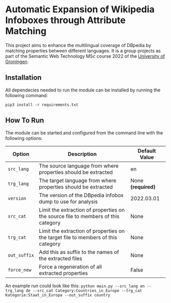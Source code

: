 # Automatic Expansion of Wikipedia Infoboxes through Attribute Matching

This project aims to enhance the multilingual coverage of DBpedia by matching properties between different languages. It is a group projects as part of the Semantic Web Technology MSc course 2022 of the [University of Groningen](https://www.rug.nl/).

## Installation

All dependecies needed to run the module can be installed by running the following command:

```
pip3 install -r requirements.txt
```

## How To Run

The module can be started and configured from the command line with the following options:

|Option|Description|Default Value|
|------|-----------|-------------|
|`src_lang`|The source language from where properties should be extracted|en|
|`trg_lang`|The target language from where properties should be extracted| None **(required)** |
|`version`|The version of the DBpedia infobox dump to use for analysis|2022.03.01|
|`src_cat`|Limit the extraction of properties on the source file to members of this category|None|
|`trg_cat`|Limit the extraction of properties on the target file to members of this category|None|
|`out_suffix`|Add this as suffix to the names of the extracted files|None|
|`force_new`|Force a regeneration of all extracted properties|False|

An example run could look like this: `python main.py --src_lang en --trg_lang de --src_cat Category:Countries_in_Europe --trg_cat Kategorie:Staat_in_Europa --out_suffix country`

